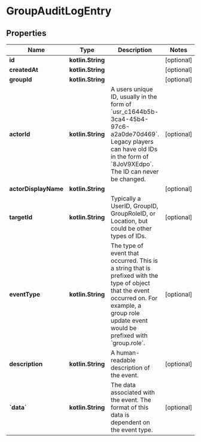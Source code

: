 
# GroupAuditLogEntry

## Properties
Name | Type | Description | Notes
------------ | ------------- | ------------- | -------------
**id** | **kotlin.String** |  |  [optional]
**createdAt** | **kotlin.String** |  |  [optional]
**groupId** | **kotlin.String** |  |  [optional]
**actorId** | **kotlin.String** | A users unique ID, usually in the form of &#x60;usr_c1644b5b-3ca4-45b4-97c6-a2a0de70d469&#x60;. Legacy players can have old IDs in the form of &#x60;8JoV9XEdpo&#x60;. The ID can never be changed. |  [optional]
**actorDisplayName** | **kotlin.String** |  |  [optional]
**targetId** | **kotlin.String** | Typically a UserID, GroupID, GroupRoleID, or Location, but could be other types of IDs. |  [optional]
**eventType** | **kotlin.String** | The type of event that occurred. This is a string that is prefixed with the type of object that the event occurred on. For example, a group role update event would be prefixed with &#x60;group.role&#x60;. |  [optional]
**description** | **kotlin.String** | A human-readable description of the event. |  [optional]
**&#x60;data&#x60;** | **kotlin.String** | The data associated with the event. The format of this data is dependent on the event type. |  [optional]



